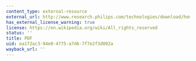 ```yaml
---
content_type: external-resource
external_url: http://www.research.philips.com/technologies/download/homelab_365.pdf
has_external_license_warning: true
license: https://en.wikipedia.org/wiki/All_rights_reserved
status: ''
title: PDF
uid: ea172ac3-94e0-4775-a7d6-7f7e2f3d092a
wayback_url: ''
---
```

